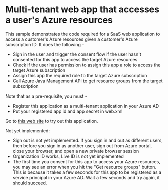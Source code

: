 # Multi-tenant web app that accesses a user's Azure resources 

This sample demonstrates the code required for a SaaS web application to access a customer's Azure resources given a customer's Azure subscription ID. It does the following - 
* Sign in the user and trigger the consent flow if the user hasn't consented for this app to access the target Azure resources
* Check if the user has permission to assign this app a role to access the target Azure subscription
* Assign this app the required role to the target Azure subscription
* Call Azure Java Management API to get resource groups from the target subscription

Note that as a pre-requisite, you must -  
* Register this application as a multi-tenant application in your Azure AD 
* Put your registered app id and app secret in web.xml

Go to [this web site](http://javamgmtsdk.azurewebsites.net/azuremgmtsdksample) to try out this application.

Not yet implemented: 
* Sign out is not yet implemented. If you sign in and out as different users, then before you sign in as another user, sign out from Azure portal, close your browser, and open a new private browser session
* Organization ID works, Live ID is not yet implemented
* The first time you consent for this app to access your Azure resources, you may see an error when you hit the "Get resource groups" button. This is because it takes a few seconds for this app to be registered as a service principal in your Azure AD. Wait a few seconds and try again, it should succeed.

